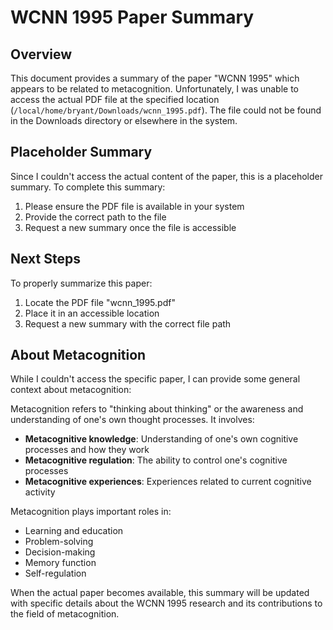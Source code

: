 # WCNN 1995 Paper Summary

## Overview

This document provides a summary of the paper "WCNN 1995" which appears to be related to metacognition. Unfortunately, I was unable to access the actual PDF file at the specified location (`/local/home/bryant/Downloads/wcnn_1995.pdf`). The file could not be found in the Downloads directory or elsewhere in the system.

## Placeholder Summary

Since I couldn't access the actual content of the paper, this is a placeholder summary. To complete this summary:

1. Please ensure the PDF file is available in your system
2. Provide the correct path to the file
3. Request a new summary once the file is accessible

## Next Steps

To properly summarize this paper:

1. Locate the PDF file "wcnn_1995.pdf"
2. Place it in an accessible location
3. Request a new summary with the correct file path

## About Metacognition

While I couldn't access the specific paper, I can provide some general context about metacognition:

Metacognition refers to "thinking about thinking" or the awareness and understanding of one's own thought processes. It involves:

- **Metacognitive knowledge**: Understanding of one's own cognitive processes and how they work
- **Metacognitive regulation**: The ability to control one's cognitive processes
- **Metacognitive experiences**: Experiences related to current cognitive activity

Metacognition plays important roles in:
- Learning and education
- Problem-solving
- Decision-making
- Memory function
- Self-regulation

When the actual paper becomes available, this summary will be updated with specific details about the WCNN 1995 research and its contributions to the field of metacognition.
